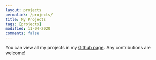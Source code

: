 ```yaml
---
layout: projects
permalink: /projects/
title: My Projects
tags: [projects]
modified: 11-04-2020
comments: false
---
```


You can view all my projects in my <a href="https://github.com/DeathReaper0965" target="_blank">Github page</a>. Any contributions are welcome!
